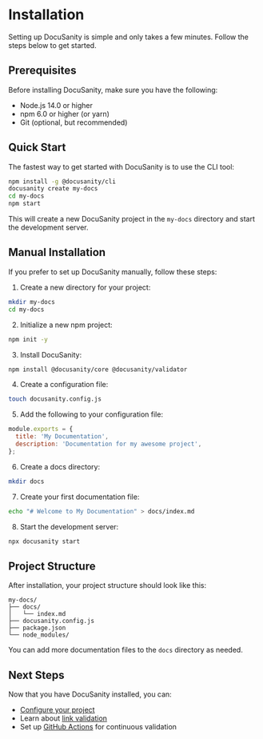 
# Installation

Setting up DocuSanity is simple and only takes a few minutes. Follow the steps below to get started.

## Prerequisites

Before installing DocuSanity, make sure you have the following:

- Node.js 14.0 or higher
- npm 6.0 or higher (or yarn)
- Git (optional, but recommended)

## Quick Start

The fastest way to get started with DocuSanity is to use the CLI tool:

```bash
npm install -g @docusanity/cli
docusanity create my-docs
cd my-docs
npm start
```

This will create a new DocuSanity project in the `my-docs` directory and start the development server.

## Manual Installation

If you prefer to set up DocuSanity manually, follow these steps:

1. Create a new directory for your project:

```bash
mkdir my-docs
cd my-docs
```

2. Initialize a new npm project:

```bash
npm init -y
```

3. Install DocuSanity:

```bash
npm install @docusanity/core @docusanity/validator
```

4. Create a configuration file:

```bash
touch docusanity.config.js
```

5. Add the following to your configuration file:

```javascript
module.exports = {
  title: 'My Documentation',
  description: 'Documentation for my awesome project',
};
```

6. Create a docs directory:

```bash
mkdir docs
```

7. Create your first documentation file:

```bash
echo "# Welcome to My Documentation" > docs/index.md
```

8. Start the development server:

```bash
npx docusanity start
```

## Project Structure

After installation, your project structure should look like this:

```
my-docs/
├── docs/
│   └── index.md
├── docusanity.config.js
├── package.json
└── node_modules/
```

You can add more documentation files to the `docs` directory as needed.

## Next Steps

Now that you have DocuSanity installed, you can:

- [Configure your project](/docs/configuration)
- Learn about [link validation](/docs/link-validation)
- Set up [GitHub Actions](/docs/github-actions) for continuous validation

